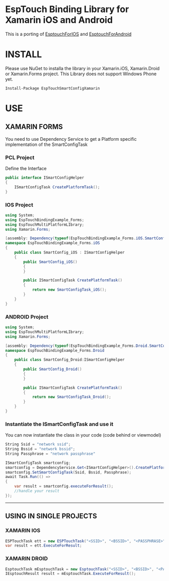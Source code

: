 # EspTouch Binding Library for Xamarin iOS and Android

This is a porting of [EsptouchForIOS](https://github.com/EspressifApp/EsptouchForIOS.git) and [EsptouchForAndroid](https://github.com/EspressifApp/EsptouchForAndroid.git)

# INSTALL

Please use NuGet to installa the library in your Xamarin.iOS, Xamarin.Droid or Xamarin.Forms project. This Library does not support Windows Phone yet.

```nuget
Install-Package EspTouchSmartConfigXamarin
```
# USE

## XAMARIN FORMS

You need to use Dependency Service to get a Platform specific implementation of the SmartConfigTask

### PCL Project
Define the Interface

```csharp
public interface ISmartConfigHelper
{
	ISmartConfigTask CreatePlatformTask();
}
```

### IOS Project

```csharp
using System;
using EspTouchBindingExample_Forms;
using EspTouchMultiPlatformLIbrary;
using Xamarin.Forms;

[assembly: Dependency(typeof(EspTouchBindingExample_Forms.iOS.SmartConfig_iOS))]
namespace EspTouchBindingExample_Forms.iOS
{
	public class SmartConfig_iOS : ISmartConfigHelper
	{
		public SmartConfig_iOS()
		{
		}

		public ISmartConfigTask CreatePlatformTask()
		{
			return new SmartConfigTask_iOS();
		}
	}
}
```

### ANDROID Project

```csharp
using System;
using EspTouchMultiPlatformLIbrary;
using Xamarin.Forms;

[assembly: Dependency(typeof(EspTouchBindingExample_Forms.Droid.SmartConfig_Droid))]
namespace EspTouchBindingExample_Forms.Droid
{
	public class SmartConfig_Droid:ISmartConfigHelper
	{
		public SmartConfig_Droid()
		{
		}

		public ISmartConfigTask CreatePlatformTask()
		{
			return new SmartConfigTask_Droid();
		}
	}
}
```

### Instantiate the ISmartConfigTask and use it

You can now instantiate the class in your code (code behind or viewmodel)

```csharp
String Ssid = "network ssid";
String Bssid = "network bssid";
String Passphrase = "network passphrase"

ISmartConfigTask smartconfig;
smartconfig = DependencyService.Get<ISmartConfigHelper>().CreatePlatformTask();
smartconfig.SetSmartConfigTask(Ssid, Bssid, Passphrase);
await Task.Run(() =>
{
	var result = smartconfig.executeForResult();
	//handle your result
});

```
-------------
## USING IN SINGLE PROJECTS

### XAMARIN IOS

```csharp
ESPTouchTask ett = new ESPTouchTask("<SSID>", "<BSSID>", "<PASSPHRASE>");
var result = ett.ExecuteForResult;
```
      
### XAMARIN DROID

```csharp
EsptouchTask mEsptouchTask = new EsptouchTask("<SSID>", "<BSSID>", "<PASSPHRASE>", true, Application.Context);
IEsptouchResult result = mEsptouchTask.ExecuteForResult();
```
